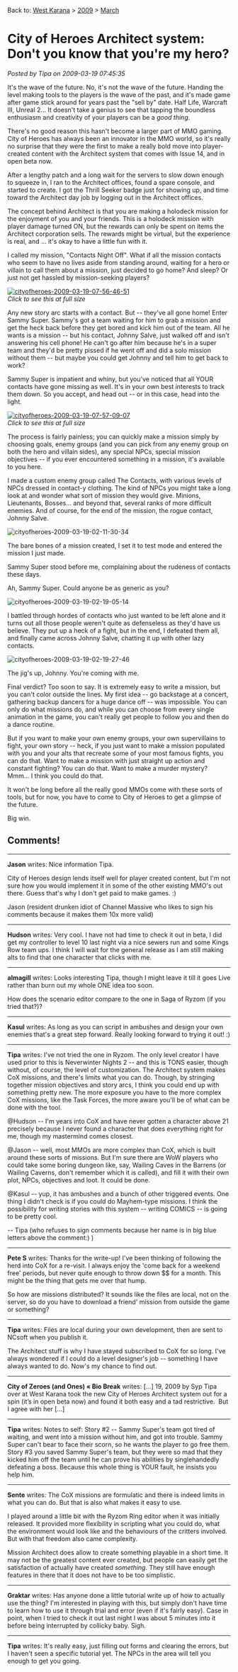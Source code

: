 Back to: [West Karana](/posts/westkarana.md) > [2009](/posts/2009/westkarana.md) > [March](./westkarana.md)
# City of Heroes Architect system: Don't you know that you're my hero?

*Posted by Tipa on 2009-03-19 07:45:35*

It's the wave of the future. No, it's not the wave of the future. Handing the level making tools to the players is the wave of the past, and it's made game after game stick around for years past the "sell by" date. Half Life, Warcraft III, Unreal 2... It doesn't take a genius to see that tapping the boundless enthusiasm and creativity of your players can be a *good thing*.

There's no good reason this hasn't become a larger part of MMO gaming. City of Heroes has always been an innovator in the MMO world, so it's really no surprise that they were the first to make a really bold move into player-created content with the Architect system that comes with Issue 14, and in open beta now.

After a lengthy patch and a long wait for the servers to slow down enough to squeeze in, I ran to the Architect offices, found a spare console, and started to create. I got the Thrill Seeker badge just for showing up, and time toward the Architect day job by logging out in the Architect offices.

The concept behind Architect is that you are making a holodeck mission for the enjoyment of you and your friends. This is a holodeck mission with player damage turned ON, but the rewards can only be spent on items the Architect corporation sells. The rewards might be virtual, but the experience is real, and ... it's okay to have a little fun with it.

I called my mission, "Contacts Night Off". What if all the mission contacts who seem to have no lives aside from standing around, waiting for a hero or villain to call them about a mission, just decided to go home? And sleep? Or just not get hassled by mission-seeking players?

[![cityofheroes-2009-03-19-07-56-46-51](../../../uploads/2009/03/cityofheroes-2009-03-19-07-56-46-51-480x359.jpg "cityofheroes-2009-03-19-07-56-46-51")](../../../uploads/2009/03/cityofheroes-2009-03-19-07-56-46-51.jpg)  
*Click to see this at full size*

Any new story arc starts with a contact. But -- they've all gone home! Enter Sammy Super. Sammy's got a team waiting for him to grab a mission and get the heck back before they get bored and kick him out of the team. All he wants is a mission -- but his contact, Johnny Salve, just walked off and isn't answering his cell phone! He can't go after him because he's in a super team and they'd be pretty pissed if he went off and did a solo mission without them -- but maybe you could get Johnny and tell him to get back to work?

Sammy Super is impatient and whiny, but you've noticed that all YOUR contacts have gone missing as well. It's in your own best interests to track them down. So you accept, and head out -- or in this case, head into the light.

[![cityofheroes-2009-03-19-07-57-09-07](../../../uploads/2009/03/cityofheroes-2009-03-19-07-57-09-07-461x480.jpg "cityofheroes-2009-03-19-07-57-09-07")](../../../uploads/2009/03/cityofheroes-2009-03-19-07-57-09-07.jpg)  
*Click to see this at full size*

The process is fairly painless; you can quickly make a mission simply by choosing goals, enemy groups (and you can pick from any enemy group on both the hero and villain sides), any special NPCs, special mission objectives -- if you ever encountered something in a mission, it's available to you here.

I made a custom enemy group called The Contacts, with various levels of NPCs dressed in contact-y clothing. The kind of NPCs you might take a long look at and wonder what sort of mission they would give. Minions, Lieutenants, Bosses... and beyond that, several ranks of more difficult enemies. And of course, for the end of the mission, the rogue contact, Johnny Salve.

![cityofheroes-2009-03-19-02-11-30-34](../../../uploads/2009/03/cityofheroes-2009-03-19-02-11-30-34.jpg "cityofheroes-2009-03-19-02-11-30-34")

The bare bones of a mission created, I set it to test mode and entered the mission I just made.

Sammy Super stood before me, complaining about the rudeness of contacts these days.

Ah, Sammy Super. Could anyone be as generic as you?

![cityofheroes-2009-03-19-02-19-05-14](../../../uploads/2009/03/cityofheroes-2009-03-19-02-19-05-14.jpg "cityofheroes-2009-03-19-02-19-05-14")

I battled through hordes of contacts who just wanted to be left alone and it turns out all those people weren't quite as defenseless as they'd have us believe. They put up a heck of a fight, but in the end, I defeated them all, and finally came across Johnny Salve, chatting it up with other lazy contacts.

![cityofheroes-2009-03-19-02-19-27-46](../../../uploads/2009/03/cityofheroes-2009-03-19-02-19-27-46.jpg "cityofheroes-2009-03-19-02-19-27-46")

The jig's up, Johnny. You're coming with me.

Final verdict? Too soon to say. It is extremely easy to write a mission, but you can't color outside the lines. My first idea -- go backstage at a concert, gathering backup dancers for a huge dance off -- was impossible. You can only do what missions do, and while you can choose from every single animation in the game, you can't really get people to follow you and then do a dance routine.

But if you want to make your own enemy groups, your own supervillains to fight, your own story -- heck, if you just want to make a mission populated with you and your alts that recreate some of your most famous fights, you can do that. Want to make a mission with just straight up action and constant fighting? You can do that. Want to make a murder mystery? Mmm... I think you could do that.

It won't be long before all the really good MMOs come with these sorts of tools, but for now, you have to come to City of Heroes to get a glimpse of the future.

Big win.

## Comments!

---

**Jason** writes: Nice information Tipa.

City of Heroes design lends itself well for player created content, but I'm not sure how you would implement it in some of the other existing MMO's out there. Guess that's why I don't get paid to make games. :)

Jason (resident drunken idiot of Channel Massive who likes to sign his comments because it makes them 10x more valid)

---

**Hudson** writes: Very cool. I have not had time to check it out in beta, I did get my controller to level 10 last night via a nice sewers run and some Kings Row team ups. I think I will wait for the general release as I am still making alts to find that one character that clicks with me.

---

**almagill** writes: Looks interesting Tipa, though I might leave it till it goes Live rather than burn out my whole ONE idea too soon.

How does the scenario editor compare to the one in Saga of Ryzom (if you tried that?)?

---

**Kasul** writes: As long as you can script in ambushes and design your own enemies that's a great step forward. Really looking forward to trying it out! :)

---

**Tipa** writes: I've not tried the one in Ryzom. The only level creator I have used prior to this is Neverwinter Nights 2 -- and this is TONS easier, though without, of course, the level of customization. The Architect system makes CoX missions, and there's limits what you can do. Though, by stringing together mission objectives and story arcs, I think you could end up with something pretty new. The more exposure you have to the more complex CoX missions, like the Task Forces, the more aware you'll be of what can be done with the tool.

@Hudson -- I'm years into CoX and have never gotten a character above 21 precisely because I never found a character that does everything right for me, though my mastermind comes closest.

@Jason -- well, most MMOs are more complex than CoX, which is built around these sorts of missions. But I'm sure there are WoW players who could take some boring dungeon like, say, Wailing Caves in the Barrens (or Wailing Caverns, don't remember which it is called), and fill it with their own plot, NPCs, objectives and loot. It could be done.

@Kasul -- yup, it has ambushes and a bunch of other triggered events. One thing I didn't check is if you could do Mayhem-type missions. I think the possibility for writing stories with this system -- writing COMICS -- is going to be pretty cool.

-- Tipa (who refuses to sign comments because her name is in big blue letters above the comment:) )

---

**Pete S** writes: Thanks for the write-up! I've been thinking of following the herd into CoX for a re-visit. I always enjoy the 'come back for a weekend free' periods, but never quite enough to throw down $$ for a month. This might be the thing that gets me over that hump.

So how are missions distributed? It sounds like the files are local, not on the server, so do you have to download a friend' mission from outside the game or something?

---

**Tipa** writes: Files are local during your own development, then are sent to NCsoft when you publish it.

The Architect stuff is why I have stayed subscribed to CoX for so long. I've always wondered if I could do a level designer's job -- something I have always wanted to do. Now's my chance to find out.

---

**City of Zeroes (and Ones) &laquo; Bio Break** writes: [...] 19, 2009 by Syp Tipa over at West Karana took the new City of Heroes Architect system out for a spin (it’s in open beta now) and found it both easy and a tad restrictive.  But I agree with her [...]

---

**Tipa** writes: Notes to self: Story #2 -- Sammy Super's team got tired of waiting, and went into a mission without him, and got into trouble. Sammy Super can't bear to face their scorn, so he wants the player to go free them. Story #3 you saved Sammy Super's team, but they were so mad that they kicked him off the team until he can prove his abilities by singlehandedly defeating a boss. Because this whole thing is YOUR fault, he insists you help him.

---

**Sente** writes: The CoX missions are formulatic and there is indeed limits in what you can do. But that is also what makes it easy to use.

I played around a little bit with the Ryzom Ring editor when it was initially released. It provided more flexibility in scripting what you could do, what the environment would look like and the behaviours of the critters involved. But with that freedom also came complexity.

Mission Architect does allow to create something playable in a short time. It may not be the greatest content ever created, but people can easily get the satisfaction of actually have created *something*. They still have enough features in there that it does not have to be too simplistic.

---

**Graktar** writes: Has anyone done a little tutorial write up of how to actually use the thing? I'm interested in playing with this, but simply don't have time to learn how to use it through trial and error (even if it's fairly easy). Case in point, when I tried to check it out last night I was about 5 minutes into it before being interrupted by collicky baby. Sigh.

---

**Tipa** writes: It's really easy, just filling out forms and clearing the errors, but I haven't seen a specific tutorial yet. The NPCs in the area will tell you enough to get you going.


